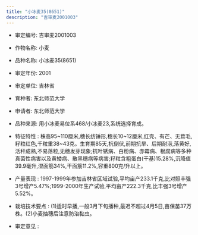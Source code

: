 ```yaml
---
title: "小冰麦35(8651)"
description: "吉审麦2001003"
---
```

* 审定编号:  吉审麦2001003

*  作物名称:  小麦

*  品种名称:  小冰麦35(8651)

*  审定年份:  2001

*  审定单位:  吉林省

* 育种者:  东北师范大学

*  申请者:  东北师范大学

*  品种来源:  用小冰麦易位系468/小冰麦23,系统选择育成。

*  特征特性 : 
株高95~110厘米,穗长纺锤形,穗长10~12厘米,红壳、有芒、无茸毛,籽粒红色,千粒重38~43克。生育期85天,抗倒伏,前期抗旱、后期耐涝,落黄好,活秆成熟,不易落粒,无穗发芽现象;抗叶锈病、白粉病、赤霉病、根腐病等多种真菌性病害以及黄矮病、散黑穗病等病害;籽粒含粗蛋白(干基)15.28%,沉降值39.9毫升,湿面筋34%,干面筋11.2%,容重800克/升以上。
 
*  产量表现 : 
1997-1999年参加吉林省区域试验,平均亩产233.1千克,比对照丰强3号增产5.47%;1999-2000年生产试验,平均亩产222.3千克,比丰强3号增产5.52%。

*  栽培技术要点 : 
(1)适时早播,一般3月下旬播种,最迟不超过4月5日,亩保苗37万株。(2)小麦抽穗后注意防治黏虫。

*  审定意见 : 

